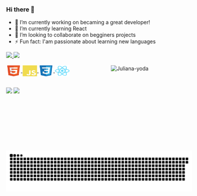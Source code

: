 ### Hi there 👋

<!--
**JuFaro/JuFaro** is a ✨ _special_ ✨ repository because its `README.md` (this file) appears on your GitHub profile.
-->

- 🔭 I’m currently working on becaming a great developer!
- 🌱 I’m currently learning React
- 👯 I’m looking to collaborate on begginers projects
- ⚡ Fun fact: I'am passionate about learning new languages

<div style="display: inline_block">
  <a href="https://github.com/JuFaro">
  <img height="180em" src="https://github-readme-stats.vercel.app/api?username=JuFaro&show_icons=true&theme=dracula&include_all_commits=true&count_private=true"/>
  <img height="180em" src="https://github-readme-stats.vercel.app/api/top-langs/?username=JuFaro&layout=compact&langs_count=16&theme=dracula"/>
<div>

</div>
<div style="display: inline_block"><br>
 
  <img align="center" alt="Juliana-HTML" height="30" width="40" src="https://raw.githubusercontent.com/devicons/devicon/master/icons/html5/html5-original.svg">
  <img align="center" alt="Juliana-Js" height="30" width="40" src="https://raw.githubusercontent.com/devicons/devicon/master/icons/javascript/javascript-plain.svg">
  <img align="center" alt="Juliana-CSS" height="30" width="40" src="https://raw.githubusercontent.com/devicons/devicon/master/icons/css3/css3-original.svg">
  <img align="center" alt="Juliana-React" height="30" width="40" src="https://raw.githubusercontent.com/devicons/devicon/master/icons/react/react-original.svg">
  <img align="right" alt="Juliana-yoda" height="230" width="220"  src="https://media.giphy.com/media/dxODB9UE879RDqAh3o/giphy.gif">

</div>

##

<div> 
  <a href = "mailto: jufabr.07@gmail.com"><img src="https://img.shields.io/badge/-Gmail-%23333?style=for-the-badge&logo=gmail&logoColor=white" target="_blank"></a>
  <a href="https://www.linkedin.com/in/juliana-fabricio-rodrigues/" target="_blank"><img src="https://img.shields.io/badge/-LinkedIn-%230077B5?style=for-the-badge&logo=linkedin&logoColor=white" target="_blank"></a> 
  
  
  ![Snake animation](https://github.com/JuFaro/JuFaro/blob/output/github-contribution-grid-snake.svg)
 
</div>

